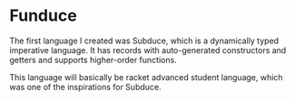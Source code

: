 # Funduce

The first language I created was Subduce, which is a dynamically typed imperative language. It has records with
auto-generated constructors and getters and supports higher-order functions.

This language will basically be racket advanced student language, which was one of the inspirations for Subduce. 